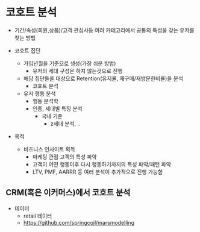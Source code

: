# 코호트 분석
- 기간/속성(회원,상품)/고객 관심사등 여러 카테고리에서 공통의 특성을 갖는 유저를 찾는 방법
- 코호트 집단
    - 가입년월을 기준으로 생성(가장 쉬운 방법)
        - 유저의 세대 구성은 하지 않는것으로 진행
    - 해당 집단들을 대상으로 Retention(유지율, 재구매/재방문한비율)을 분석
        - 코호트 분석
    - 유저 행동 분석
        - 행동 분석학
        - 인종, 세대별 특징 분석
            - 국내 기준
                - z세대 분석, ..

- 목적
    - 비즈니스 인사이트 획득
        - 마케팅 관점 고객의 특성 파악
        - 고객이 어떤 행동이후 다시 행동하기까지의 특성 파악/패턴 파악
        - LTV, PMF, AARRR 등 여러 분석이 추가적으로 진행 가능함
     
## CRM(혹은 이커머스)에서 코호트 분석
- 데이터
    - retail 데이터
    - https://github.com/springcoil/marsmodelling

